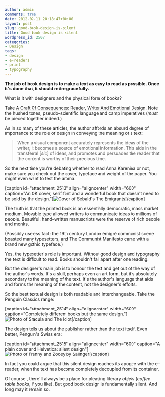 ```yaml
---
author: admin
comments: true
date: 2012-02-11 20:18:47+00:00
layout: post
slug: good-book-design-is-silent
title: Good book design is silent
wordpress_id: 2507
categories:
- Design
tags:
- design
- e-readers
- print
- typography
---
```


**The job of book design is to make a text as easy to read as possible. Once it's done that, it should retire gracefully.**

What is it with designers and the physical form of books?

Take [A Craft Of Consequences: Reader, Writer And Emotional Design](http://designinformer.smashingmagazine.com/2012/02/08/the-journey-from-writer-to-reader/). Note the hushed tones, pseudo–scientific language and camp imperatives (_must_ be pieced together indeed.)

As in so many of these articles, the author affords an absurd degree of importance to the role of design in conveying the meaning of a text:


> When a visual component accurately represents the ideas of the writer, it becomes a source of emotional information. This aids in the transferral [_sic_] of ideas, and promotes and persuades the reader that the content is worthy of their precious time.


So the next time you're debating whether to read Anna Karenina or not, make sure you check out the cover, typeface and weight of the paper. You might even want to test the aroma.

[caption id="attachment_2513" align="aligncenter" width="600" caption="An OK cover, serif font and a wonderful book that doesn't need to be sold by the design."]![Cover of Sebald's The Emigrants](http://leonpaternoster.com/wp-content/uploads/2012/02/sebald.jpg)[/caption]

The truth is that the printed book is an essentially democratic, mass market medium. Movable type allowed writers to communicate ideas to millions of people. Beautiful, hand–written manuscripts were the reserve of rich people and monks.

(Possibly useless fact: the 19th century London émigré communist scene boasted many typesetters, and The Communist Manifesto came with a brand new gothic typeface.)

Yes, the typesetter's role is important. Without good design and typography the text is difficult to read. Books shouldn't fall apart after one reading.

But the designer's main job is to honour the text and get out of the way of the author's words. It's a skill, perhaps even an art form, but it's absolutely secondary to the meaning of the text. It's the author's language that aids and forms the meaning of the content, not the designer's efforts.

So the best textual design is both readable and interchangeable. Take the Penguin Classics range:

[caption id="attachment_2514" align="aligncenter" width="600" caption="Completely different books but the same design."]![Photo of Sracula and The Idiot](http://leonpaternoster.com/wp-content/uploads/2012/02/victorian.jpg)[/caption]

The design tells us about the publisher rather than the text itself. Even better, Penguin's Swiss era:

[caption id="attachment_2515" align="aligncenter" width="600" caption="A plain cover and Helvetica: silent design"]![Photo of Franny and Zooey by Salinger](http://leonpaternoster.com/wp-content/uploads/2012/02/salinger.jpg)[/caption]

In fact you could argue that this silent design reaches its apogee with the e–reader, when the text has become completely decoupled from its container.

Of course , there'll always be a place for pleasing literary _objets_ (_coffee table books_, if you like). But good book design is fundamentally silent. And long may it remain so.
